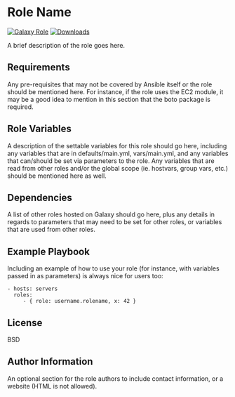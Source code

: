 Role Name
=========

[![Galaxy Role][badge-role]][link-galaxy]
[![Downloads][badge-downloads]][link-galaxy]

A brief description of the role goes here.

Requirements
------------

Any pre-requisites that may not be covered by Ansible itself or the role should be mentioned here. For instance, if the role uses the EC2 module, it may be a good idea to mention in this section that the boto package is required.

Role Variables
--------------

A description of the settable variables for this role should go here, including any variables that are in defaults/main.yml, vars/main.yml, and any variables that can/should be set via parameters to the role. Any variables that are read from other roles and/or the global scope (ie. hostvars, group vars, etc.) should be mentioned here as well.

Dependencies
------------

A list of other roles hosted on Galaxy should go here, plus any details in regards to parameters that may need to be set for other roles, or variables that are used from other roles.

Example Playbook
----------------

Including an example of how to use your role (for instance, with variables passed in as parameters) is always nice for users too:

    - hosts: servers
      roles:
         - { role: username.rolename, x: 42 }

License
-------

BSD

Author Information
------------------

An optional section for the role authors to include contact information, or a website (HTML is not allowed).

[link-galaxy]: https://galaxy.ansible.com/mayniklas/ansible_yubikey

[//]: # "ansible-galaxy info mayniklas.ansible_yubikey | grep -E 'id: [0-9]' | awk {'print $2'}"
[badge-role]: https://img.shields.io/ansible/role/59206.svg?style=flat-square
[badge-downloads]: https://img.shields.io/ansible/role/d/59206.svg?style=flat-square